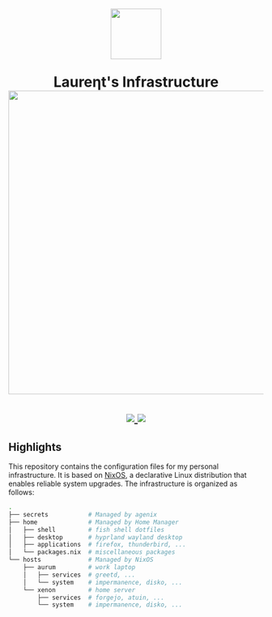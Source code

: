 <h1 align=center>

  <img src="https://raw.githubusercontent.com/NixOS/nixos-artwork/56b7a5788005a3eaecb5298f0dbed0f7d1573abc/logo/nix-snowflake-colours.svg" width=100px>

  Laureηt's Infrastructure <br>
  <img src="https://raw.githubusercontent.com/catppuccin/catppuccin/c675f7ccdc325cf6ba228ebb53fdf4eaa40aace6/assets/palette/macchiato.png" width="600px">

  <a href="/LICENSE">
    <img src="https://img.shields.io/static/v1.svg?style=for-the-badge&label=License&message=MIT&color=a6e3a1&labelColor=1e1e2e"/>
  </a>
  <a href="https://nixos.org/">
    <img src="https://img.shields.io/static/v1.svg?style=for-the-badge&label=NixOS&message=24.11&color=89b4fa&labelColor=1e1e2e">
  </a>

</h1>

## Highlights

This repository contains the configuration files for my personal infrastructure. It is based on [NixOS](https://nixos.org/), a declarative Linux distribution that enables reliable system upgrades. The infrastructure is organized as follows:

```bash
.
├── secrets           # Managed by agenix
├── home              # Managed by Home Manager
│   ├── shell         # fish shell dotfiles
│   ├── desktop       # hyprland wayland desktop
│   ├── applications  # firefox, thunderbird, ...
│   └── packages.nix  # miscellaneous packages
└── hosts             # Managed by NixOS
    ├── aurum         # work laptop
    │   ├── services  # greetd, ...
    │   └── system    # impermanence, disko, ...
    └── xenon         # home server
        ├── services  # forgejo, atuin, ...
        └── system    # impermanence, disko, ...
```
